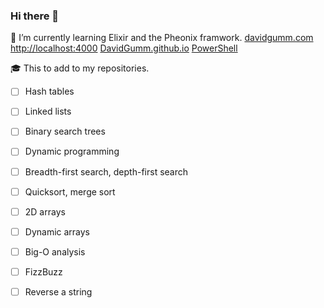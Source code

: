 ### Hi there 👋

🌱 I’m currently learning Elixir and the Pheonix framwork.
[davidgumm.com](https://www.davidgumm.com/)
[http://localhost:4000](http://localhost:4000)
[DavidGumm.github.io](https://github.com/DavidGumm/DavidGumm.github.io)
[PowerShell](https://github.com/DavidGumm/PowerShell)

🎓 This to add to my repositories.
- [ ] Hash tables
- [ ] Linked lists
- [ ] Binary search trees
- [ ] Dynamic programming
- [ ] Breadth-first search, depth-first search
- [ ] Quicksort, merge sort
- [ ] 2D arrays
- [ ] Dynamic arrays
- [ ] Big-O analysis
- [ ] FizzBuzz
- [ ] Reverse a string


<!--
**DavidGumm/DavidGumm** is a ✨ _special_ ✨ repository because its `README.md` (this file) appears on your GitHub profile.

Here are some ideas to get you started:

- 🔭 I’m currently working on ...
- 🌱 I’m currently learning ...
- 👯 I’m looking to collaborate on ...
- 🤔 I’m looking for help with ...
- 💬 Ask me about ...
- 📫 How to reach me: ...
- 😄 Pronouns: ...
- ⚡ Fun fact: ...
-->
